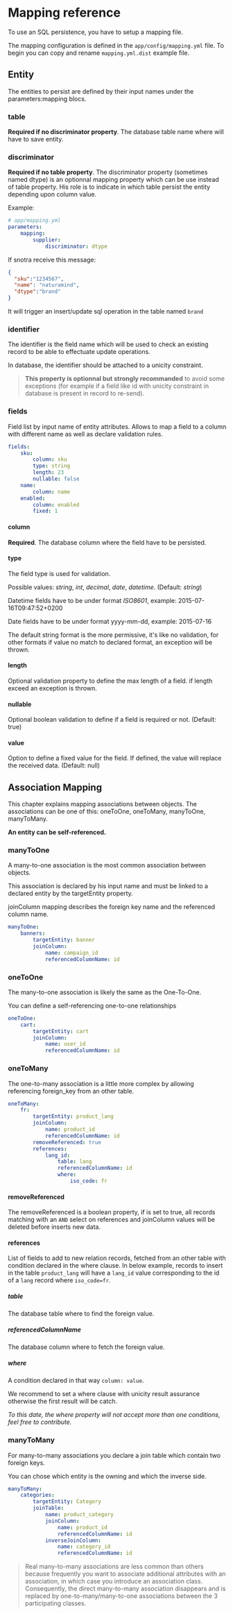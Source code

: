 # Mapping reference

To use an SQL persistence, you have to setup a mapping file.

The mapping configuration is defined in the `app/config/mapping.yml` file. To begin you can copy and rename `mapping.yml.dist` example file.

## Entity

The entities to persist are defined by their input names under the parameters:mapping blocs.

### table

**Required if no discriminator property**. The database table name where will have to save entity.

### discriminator

**Required if no table property**. The discriminator property (sometimes named dtype) is an optionnal mapping property which can be use instead of table property. 
His role is to indicate in which table persist the entity depending upon column value.

Example:

```yaml
# app/mapping.yml
parameters:
    mapping:
        supplier:
            discriminator: dtype
```

If snotra receive this message:

```json
{
  "sku":"1234567",
  "name": "naturamind",
  "dtype":"brand"
}
```

It will trigger an insert/update sql operation in the table named `brand`

### identifier

The identifier is the field name which will be used to check an existing record to be able to effectuate update operations.

In database, the identifier should be attached to a unicity constraint.

> **This property is optionnal but strongly recommanded** to avoid some exceptions (for example if a field like id with unicity constraint in database is present in record to re-send).

### fields

Field list by input name of entity attributes. Allows to map a field to a column with different name as well as declare validation rules.

```yaml
fields:
    sku:
        column: sku
        type: string
        length: 23
        nullable: false
    name:
        column: name
    enabled:
        column: enabled
        fixed: 1
```

#### column

**Required**. The database column where the field have to be persisted.

#### type

The field type is used for validation. 

Possible values: *string*, *int*, *decimal*, *date*, *datetime*. (Default: *string*)

Datetime fields have to be under format *ISO8601*, example: 2015-07-16T09:47:52+0200

Date fields have to be under format yyyy-mm-dd, example: 2015-07-16

The default string format is the more permissive, it's like no validation, for other formats if value no match to declared format, an exception will be thrown.

#### length

Optional validation property to define the max length of a field. if length exceed an exception is thrown.

#### nullable

Optional boolean validation to define if a field is required or not. (Default: true)

#### value

Option to define a fixed value for the field. If defined, the value will replace the received data. (Default: null)

## Association Mapping

This chapter explains mapping associations between objects.
The associations can be one of this: oneToOne, oneToMany, manyToOne, manyToMany.

**An entity can be self-referenced.**

### manyToOne

A many-to-one association is the most common association between objects.

This association is declared by his input name and must be linked to a declared entity by the targetEntity property.

joinColumn mapping describes the foreign key name and the referenced column name.

```yaml
manyToOne:
    banners:
        targetEntity: banner
        joinColumn:
            name: campaign_id
            referencedColumnName: id
```

### oneToOne

The many-to-one association is likely the same as the One-To-One.

You can define a self-referencing one-to-one relationships

```yaml
oneToOne:
    cart:
        targetEntity: cart
        joinColumn:
            name: user_id
            referencedColumnName: id
```

### oneToMany

The one-to-many association is a little more complex by allowing referencing foreign_key from an other table.

```yaml
oneToMany:
    fr:
        targetEntity: product_lang
        joinColumn:
            name: product_id
            referencedColumnName: id
        removeReferenced: true
        references:
            lang_id:
                table: lang
                referencedColumnName: id
                where:
                    iso_code: fr
```

#### removeReferenced

The removeReferenced is a boolean property, if is set to true, all records matching with an `AND` select on references and joinColumn values will be deleted before inserts new data.

#### references

List of fields to add to new relation records, fetched from an other table with condition declared in the where clause.
In below example, records to insert in the table `product_lang` will have a `lang_id` value corresponding to the id of a `lang` record where `iso_code=fr`.

##### table

The database table where to find the foreign value.

##### referencedColumnName

The database column where to fetch the foreign value.

##### where

A condition declared in that way `column: value`.

We recommend to set a where clause with unicity result assurance otherwise the first result will be catch.

*To this date, the where property will not accept more than one conditions, feel free to contribute.*

### manyToMany

For many-to-many associations you declare a join table which contain two foreign keys. 

You can chose which entity is the owning and which the inverse side.

```yaml
manyToMany:
    categories:
        targetEntity: Category
        joinTable:
            name: product_category
            joinColumn:
                name: product_id
                referencedColumnName: id
            inverseJoinColumn:
                name: category_id
                referencedColumnName: id
```

> Real many-to-many associations are less common than others because frequently you want to associate additional attributes with an association, in which case you introduce an association class.
Consequently, the direct many-to-many association disappears and is replaced by one-to-many/many-to-one associations between the 3 participating classes.
